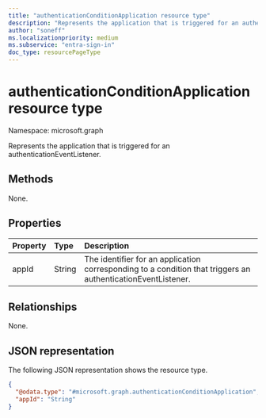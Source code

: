 ```yaml
---
title: "authenticationConditionApplication resource type"
description: "Represents the application that is triggered for an authenticationEventListener."
author: "soneff"
ms.localizationpriority: medium
ms.subservice: "entra-sign-in"
doc_type: resourcePageType
---
```


# authenticationConditionApplication resource type

Namespace: microsoft.graph

Represents the application that is triggered for an authenticationEventListener.

## Methods

None.

## Properties
|Property|Type|Description|
|:---|:---|:---|
|appId|String|The identifier for an application corresponding to a condition that triggers an authenticationEventListener.|

## Relationships
None.

## JSON representation
The following JSON representation shows the resource type.
<!-- {
  "blockType": "resource",
  "keyProperty": "id",
  "@odata.type": "microsoft.graph.authenticationConditionApplication",
  "openType": false
}
-->
``` json
{
  "@odata.type": "#microsoft.graph.authenticationConditionApplication",
  "appId": "String"
}
```

